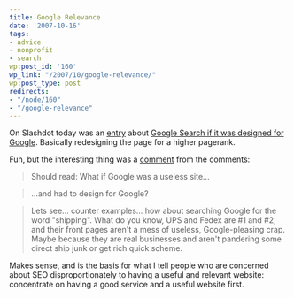 ```yaml
---
title: Google Relevance
date: '2007-10-16'
tags:
- advice
- nonprofit
- search
wp:post_id: '160'
wp_link: "/2007/10/google-relevance/"
wp:post_type: post
redirects:
- "/node/160"
- "/google-relevance"
---
```


On Slashdot today was an [entry](http://slashdot.org/article.pl?sid=07/10/16/135209) about [Google Search if it was designed for Google](http://www.meangene.com/google/design_for_google.html). Basically redesigning the page for a higher pagerank.

Fun, but the interesting thing was a [comment](http://slashdot.org/comments.pl?sid=329457&cid=20998511) from the comments:

>

> Should read: What if Google was a useless site...

>

> ...and had to design for Google?

>

> Lets see... counter examples... how about searching Google for the word "shipping". What do you know, UPS and Fedex are #1 and #2, and their front pages aren't a mess of useless, Google-pleasing crap. Maybe because they are real businesses and aren't pandering some direct ship junk or get rich quick scheme.

>

Makes sense, and is the basis for what I tell people who are concerned about SEO disproportionately to having a useful and relevant website: concentrate on having a good service and a useful website first.

